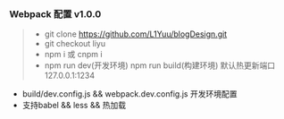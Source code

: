 <h3>Webpack 配置 v1.0.0</h3>

> + git clone https://github.com/L1Yuu/blogDesign.git
> + git checkout liyu 
> + npm i  或  cnpm i
> + npm run dev(开发环境)  npm run build(构建环境)  默认热更新端口 127.0.0.1:1234


+ build/dev.config.js && webpack.dev.config.js 开发环境配置
+ 支持babel && less && 热加载